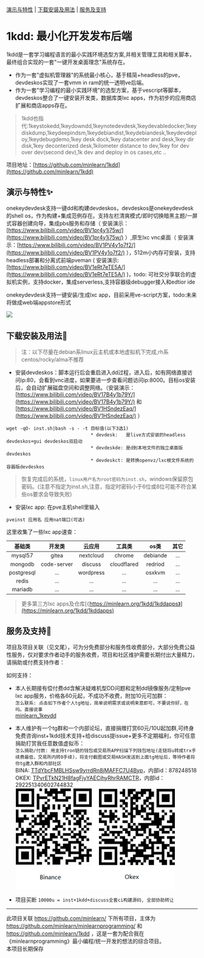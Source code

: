 [演示与特性](#演示与特性) | [下载安装及用法](#下载安装及用法) | [服务及支持](#服务及支持)

1kdd: 最小化开发发布后端
=====

1kdd是一套学习编程语言的最小实践环境选型方案,并相关管理工具和相关脚本，最终组合实现的一套"一键开发桌面理念"系统存在。   

 * 作为一套"虚拟机管理器"的系统最小核心，基于精简+headless的pve，devdeskos实现了一套vmm in ram的统一透明ve后端。    
 * 作为一套"学习编程的最小实践环境"的选型方案，基于vescript等脚本，devdeskos整合了一键安装开发类，数据库类lxc apps，作为初步的应用商店扩展和商店apps存在。    

> 1kdd也指代:1keystokedd,1keydowndd,1keynotedevdesk,1keydevabledocker,1keydiskdump,1keydeepindsm,1keydebiandist,1keydebiandesk,1keydevdeploy,1keydebugdemo,1key desk dock,1key datacenter and desk,1key dir disk,1key deconterized desk,1kilometer distance to dev,1key for dev over dev(second dev),1k dev and deploy in os cases,etc ..

项目地址：[https://github.com/minlearn/1kdd](https://github.com/minlearn/1kdd)

演示与特性✨
-----

onekeydevdesk支持一键dd和构建devdeskos，devdeskos是onekeydevdesk的shell os，作为构建+集成范例存在。支持左栏清爽模式/即时切换暗黑主题/一屏式容器创建向导，集成pbs服务和存储（ 安装演示：[https://www.bilibili.com/video/BV1pr4y1j75w/](https://www.bilibili.com/video/BV1pr4y1j75w/) ）,原生lxc vnc桌面（ 安装演示：[https://www.bilibili.com/video/BV1PV4y1o7f2/](https://www.bilibili.com/video/BV1PV4y1o7f2/) ），512m小内存可安装，支持headless部署和分离式前端pveman ( 安装演示: [https://www.bilibili.com/video/BV1eRt7eTE5A/](https://www.bilibili.com/video/BV1eRt7eTE5A/) )，todo: 可社交分享联合的虚拟机实例，支持docker，集成serverless,支持容器级debugger接入和edtior ide  

onekeydevdesk支持一键安装/生成lxc app，目前采用ve-script方案，todo:未来将做成web端appstore形式  

![](https://github.com/minlearn/minlearnprogramming/raw/master/_build/assets/devdeskos.png)


下载安装及用法📄
-----

> 注：以下尽量在debian系linux云主机或本地虚拟机下完成,rh系centos/rocky/alma不推荐  

 * 安装devdeskos：脚本运行后会重启进入dd过程，进入后，如有网络直接访问ip:80，会看到vnc进度，如果要进一步查看问题访问ip:8000。目标os安装后，会自动扩展磁盘空间和调整网络。（安装演示：[https://www.bilibili.com/video/BV17B4y1b79Y/](https://www.bilibili.com/video/BV17B4y1b79Y/) 和 [https://www.bilibili.com/video/BV1HSndezEaq/](https://www.bilibili.com/video/BV1HSndezEaq/) ） 
```
wget -qO- inst.sh|bash -s - -t 目标值(以下3选1)
                               * devdesk:   是live方式安装的headless devdeskos+gui devdeskos双启动
                               * devdeskde: 是d到本地文件的独立桌面版devdeskos
                               * devdeskct: 是转换openvz/lxc根文件系统的容器版devdeskos
``` 
  
> 恢复完成后的系统，```linux用户名为root密码为inst.sh```，windows保留原包密码。(注意不指定为inst.sh,注意，指定时密码小于6位或8位可能不符合某些os要求会导致失败)   

 * 安装lxc app: 在pve主机shell里输入  
```
pveinst 应用名 应用nat端口(可选)
```  

这里收集了一些lxc app速查：

| 基础类            | 开发类        | 云应用      | 工具类       | os类     | 其它  | 
| :------:         | :-:          | :-:        | :-:         | :-:      | :-:  | 
| mysql57          | gitea        | nextcloud  | chrome      | debiande | ...  | 
| mongodb          | code-server  | discuss    | cloudflared | redriod  | ...  | 
| postgresql       | ...          | wordpress  | ...         | osxkvm   | ...  | 
| redis            | ...          | ...        | ...         | ...      | ...  | 
| mariadb          | ...          | ...        | ...         | ...      | ...  | 

> 更多第三方lxc apps及仓库[《https://minlearn.org/1kdd/1kddapps》](https://minlearn.org/1kdd/1kddapps)

服务及支持👀
-----

项目及项目关联（见文尾），可为分免费部分和服务性收费部分，大部分免费公益性服务，仅对要求作者动手的服务收费，项目和社区维护需要长期付出大量精力，请捐助或付费支持作者：  

如何支持：

 * 本人长期接有偿付费dd含解决疑难机型DD问题和定制dd镜像服务/定制pve lxc app服务，价格各60元起，不成功不收费，附加10元可加群：  
`怎么联系: 点击如下作者个人tg地址，简单说明需求或说明来意即可，不要说你好，在吗。直接说事`  
[minlearn_1keydd](https://t.me/minlearn_1keydd)

 * 本人维护有一个tg群和一个内部论坛，直接捐赠打赏60元/10U起加群,可终身免费咨询inst+1kdd技术支持+给discuss提issue+更多不定期福利，你可任意捐助打赏我任意数值虚拟币：  
`怎么捐助/付款: 用支持tron链的钱包或交易所APP扫描下列钱包地址(走链将u转成trx手续费最低，交易所内转0手续)，将支付截图或交易HASH发送到上面tg地址后，等待作者将你tg邀入群和内部社区`  
BINA: [TTdYbcFMBLHSsw9yrrdRn8jMAFFC7U4Byp](https://tronscan.io/#/address/TTdYbcFMBLHSsw9yrrdRn8jMAFFC7U4Byp)，内部id：878248518  
OKEX: [TPvrETkN21H8fagFjyYAECihyRhrRAMCTR](https://tronscan.io/#/address/TPvrETkN21H8fagFjyYAECihyRhrRAMCTR)，内部id：292251340602744832  
![](https://github.com/minlearn/minlearnprogramming/raw/master/_build/assets/donate.png)

* 项目买断
`10000u = inst+1kdd+discuss全套ci构建源码, 全部协助转让`

-----

此项目关联 https://github.com/minlearn/ 下所有项目，主体为 https://github.com/minlearn/minlearnprogramming/ 和 https://github.com/minlearn/1kdd ，这是一套为配合我在《minlearnprogramming》最小编程/统一开发的想法的综合项目。  
本项目长期保存

